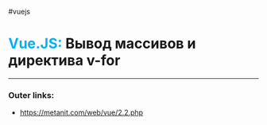 #vuejs
# <font color="#00b0f0">Vue.JS:</font> Вывод массивов и директива v-for
---
### Outer links:
- https://metanit.com/web/vue/2.2.php